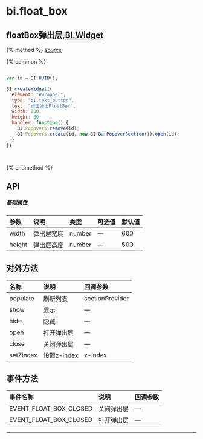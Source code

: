 # bi.float_box

## floatBox弹出层,[BI.Widget](/core/widget.md)

{% method %}
[source](https://jsfiddle.net/fineui/72gp1n0p/)

{% common %}
```javascript

var id = BI.UUID();

BI.createWidget({
  element: "#wrapper",
  type: "bi.text_button",
  text: "点击弹出FloatBox",
  width: 200,
  height: 80,
  handler: function() {
    BI.Popovers.remove(id);
    BI.Popovers.create(id, new BI.BarPopoverSection()).open(id);
  }
})




```

{% endmethod %}

## API
##### 基础属性
| 参数    | 说明           | 类型  | 可选值 | 默认值
| :------ |:-------------  | :-----| :----|:----
| width | 弹出层宽度 | number | — | 600 |
| height | 弹出层高度 | number | — | 500 |


## 对外方法
| 名称     | 说明                           |  回调参数     
| :------ |:-------------                  | :-----   
| populate | 刷新列表 | sectionProvider |
| show | 显示 | —|
| hide |  隐藏 | —|
| open | 打开弹出层 | —|
| close| 关闭弹出层 | —|
| setZindex | 设置z-index| z-index | 


## 事件方法

| 事件名称| 说明| 回调参数 | 
| :------ |:-------------  | :-----
| EVENT_FLOAT_BOX_CLOSED | 关闭弹出层 | —|
| EVENT_FLOAT_BOX_CLOSED | 打开弹出层 |  —|



---


